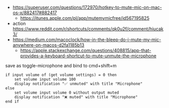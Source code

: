 - https://superuser.com/questions/172970/hotkey-to-mute-mic-on-mac-os-x/882417#882417
  - https://itunes.apple.com/pl/app/mutemymicfree/id567195825
- action https://www.reddit.com/r/shortcuts/comments/qk0u2f/comment/hiucak3/
- https://medium.com/macoclock/how-in-the-bleep-do-i-mute-my-mic-anywhere-on-macos-d2fa1185b13
  - https://apple.stackexchange.com/questions/408815/app-that-provides-a-keyboard-shortcut-to-mute-unmute-the-microphone

save as toggle-microphone and bind to cmd+shift+m

```
if input volume of (get volume settings) = 0 then
	set volume input volume 100
	display notification "✅ unmuted" with title "Microphone"
else
	set volume input volume 0 without output muted
	display notification "❌ muted" with title "Microphone"
end if
```
